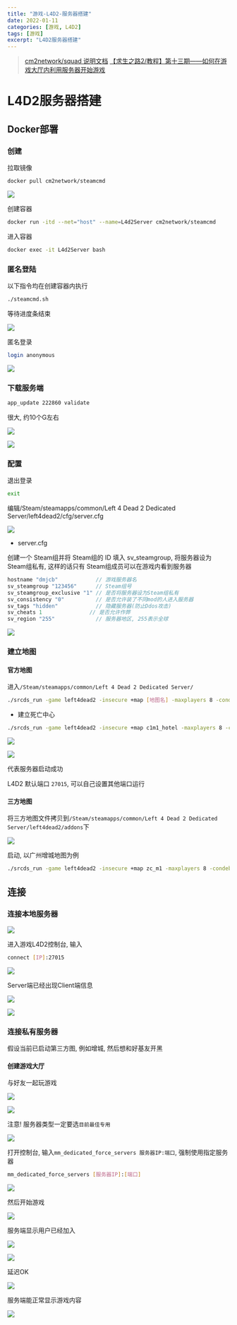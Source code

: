 ```yaml
---
title: "游戏-L4D2-服务器搭建"
date: 2022-01-11
categories: [游戏, L4D2]
tags: [游戏]
excerpt: "L4D2服务器搭建"
---
```


> [cm2network/squad 说明文档](https://hub.docker.com/r/cm2network/squad/)
> [【求生之路2/教程】第十三期——如何在游戏大厅内利用服务器开始游戏](https://www.bilibili.com/video/BV1Ya411n7fT/?vd_source=d5f3e75e1bfdc1c3bb8859420f120bff)

# L4D2服务器搭建

## Docker部署

### 创建 

拉取镜像

```sh
docker pull cm2network/steamcmd
```

![](/Resource/Imgur/20241110_124729.jpg)

创建容器

```sh
docker run -itd --net="host" --name=L4d2Server cm2network/steamcmd
```

进入容器

```sh
docker exec -it L4d2Server bash
```

### 匿名登陆

以下指令均在创建容器内执行

```sh
./steamcmd.sh
```

等待进度条结束

![](/Resource/Imgur/20241110_125124.jpg)

匿名登录

```sh
login anonymous
```

![](/Resource/Imgur/20241110_125241.jpg)

### 下载服务端

```sh
app_update 222860 validate
```

很大, 约10个G左右

![](/Resource/Imgur/20241110_125458.jpg)

![](/Resource/Imgur/20241110_130600.jpg)

### 配置

退出登录

```sh
exit
```

编辑/Steam/steamapps/common/Left 4 Dead 2 Dedicated Server/left4dead2/cfg/server.cfg

![](/Resource/Imgur/20241110_131901.jpg)

- server.cfg

创建一个 Steam组并将 Steam组的 ID 填入 sv_steamgroup, 将服务器设为 Steam组私有, 这样的话只有 Steam组成员可以在游戏内看到服务器

```c
hostname "dmjcb"            // 游戏服务器名
sv_steamgroup "123456"      // Steam组号
sv_steamgroup_exclusive "1" // 是否将服务器设为Steam组私有
sv_consistency "0"          // 是否允许装了不同mod的人进入服务器
sv_tags "hidden"            // 隐藏服务器(防止Ddos攻击)
sv_cheats 1               // 是否允许作弊
sv_region "255"             // 服务器地区, 255表示全球
```

![](/Resource/Imgur/20241110_132103.jpg)

### 建立地图

#### 官方地图

进入`/Steam/steamapps/common/Left 4 Dead 2 Dedicated Server/`

```sh
./srcds_run -game left4dead2 -insecure +map [地图名] -maxplayers 8 -condebug +exec server.cfg -nomaster
```

- 建立死亡中心

```sh
./srcds_run -game left4dead2 -insecure +map c1m1_hotel -maxplayers 8 -condebug +exec server.cfg -nomaster
```

![](/Resource/Imgur/20241110_132423.jpg)

![](/Resource/Imgur/20241110_133005.jpg)

代表服务器启动成功

L4D2 默认端口 `27015`, 可以自己设置其他端口运行

#### 三方地图

将三方地图文件拷贝到`/Steam/steamapps/common/Left 4 Dead 2 Dedicated Server/left4dead2/addons`下

![](/Resource/Imgur/20241113_231058.jpg)

启动, 以广州增城地图为例

```sh
./srcds_run -game left4dead2 -insecure +map zc_m1 -maxplayers 8 -condebug +exec server.cfg -nomaster
```

## 连接

### 连接本地服务器

![](/Resource/Imgur/20241110_134219.jpg)

进入游戏L4D2控制台, 输入

```sh
connect [IP]:27015
```

![](/Resource/Imgur/20241110_133332.jpg)


Server端已经出现Client端信息

![](/Resource/Imgur/20241110_133448.jpg)

![](/Resource/Imgur/20241110_133459.jpg)

### 连接私有服务器

假设当前已启动第三方图, 例如增城, 然后想和好基友开黑

#### 创建游戏大厅

与好友一起玩游戏

![](/Resource/Imgur/20241114_220928.jpg)

![](/Resource/Imgur/20241114_220946.jpg)

注意! 服务器类型一定要选`目前最佳专用`

![](/Resource/Imgur/20241114_221016.jpg)

打开控制台, 输入`mm_dedicated_force_servers 服务器IP:端口`, 强制使用指定服务器

```sh
mm_dedicated_force_servers [服务器IP]:[端口]
```

![](/Resource/Imgur/20241114_221116.jpg)


然后开始游戏

![](/Resource/Imgur/20241114_221333.jpg)


服务端显示用户已经加入

![](/Resource/Imgur/20241114_221404.jpg)

![](/Resource/Imgur/20241114_221411.jpg)

延迟OK

![](/Resource/Imgur/20241114_221443.jpg)

服务端能正常显示游戏内容

![](/Resource/Imgur/20241114_221517.jpg)